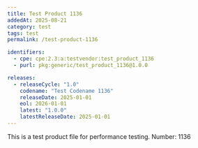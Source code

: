 ```yaml
---
title: Test Product 1136
addedAt: 2025-08-21
category: test
tags: test
permalink: /test-product-1136

identifiers:
  - cpe: cpe:2.3:a:testvendor:test_product_1136
  - purl: pkg:generic/test_product_1136@1.0.0

releases:
  - releaseCycle: "1.0"
    codename: "Test Codename 1136"
    releaseDate: 2025-01-01
    eol: 2026-01-01
    latest: "1.0.0"
    latestReleaseDate: 2025-01-01
---
```


This is a test product file for performance testing. Number: 1136
